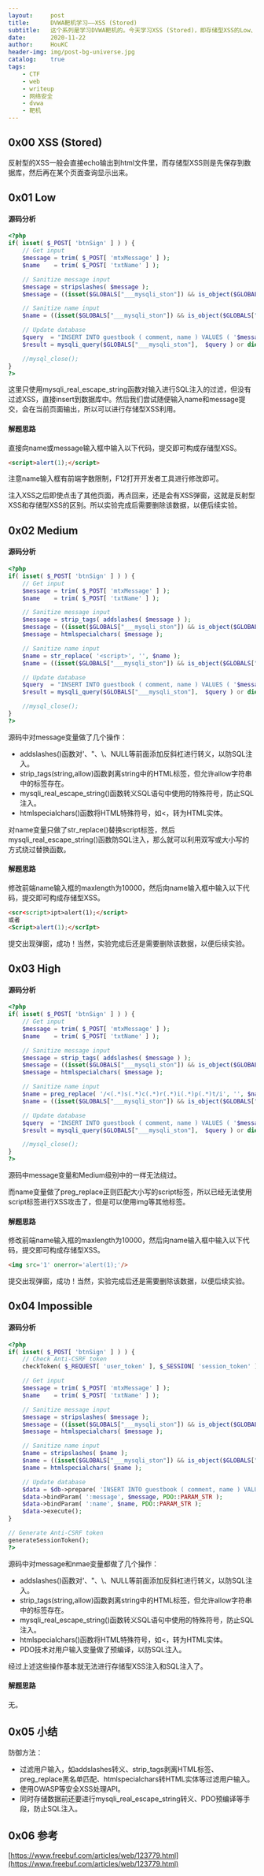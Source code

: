 ```yaml
---
layout:     post
title:      DVWA靶机学习——XSS (Stored)
subtitle:   这个系列是学习DVWA靶机的。今天学习XSS (Stored)，即存储型XSS的Low、Medium、High、Impossible级别。
date:       2020-11-22
author:     HouKC
header-img: img/post-bg-universe.jpg
catalog:    true
tags:
    - CTF
    - web
    - writeup
    - 网络安全
    - dvwa
    - 靶机
---
```




## 0x00 XSS (Stored)

反射型的XSS一般会直接echo输出到html文件里，而存储型XSS则是先保存到数据库，然后再在某个页面查询显示出来。



## 0x01 Low

#### 源码分析
```php
<?php
if( isset( $_POST[ 'btnSign' ] ) ) {
    // Get input
    $message = trim( $_POST[ 'mtxMessage' ] );
    $name    = trim( $_POST[ 'txtName' ] );

    // Sanitize message input
    $message = stripslashes( $message );
    $message = ((isset($GLOBALS["___mysqli_ston"]) && is_object($GLOBALS["___mysqli_ston"])) ? mysqli_real_escape_string($GLOBALS["___mysqli_ston"],  $message ) : ((trigger_error("[MySQLConverterToo] Fix the mysql_escape_string() call! This code does not work.", E_USER_ERROR)) ? "" : ""));

    // Sanitize name input
    $name = ((isset($GLOBALS["___mysqli_ston"]) && is_object($GLOBALS["___mysqli_ston"])) ? mysqli_real_escape_string($GLOBALS["___mysqli_ston"],  $name ) : ((trigger_error("[MySQLConverterToo] Fix the mysql_escape_string() call! This code does not work.", E_USER_ERROR)) ? "" : ""));

    // Update database
    $query  = "INSERT INTO guestbook ( comment, name ) VALUES ( '$message', '$name' );";
    $result = mysqli_query($GLOBALS["___mysqli_ston"],  $query ) or die( '<pre>' . ((is_object($GLOBALS["___mysqli_ston"])) ? mysqli_error($GLOBALS["___mysqli_ston"]) : (($___mysqli_res = mysqli_connect_error()) ? $___mysqli_res : false)) . '</pre>' );

    //mysql_close();
}
?>
```
这里只使用mysqli_real_escape_string函数对输入进行SQL注入的过滤，但没有过滤XSS，直接insert到数据库中。然后我们尝试随便输入name和message提交，会在当前页面输出，所以可以进行存储型XSS利用。

#### 解题思路
直接向name或message输入框中输入以下代码，提交即可构成存储型XSS。
```html
<script>alert(1);</script>
```
注意name输入框有前端字数限制，F12打开开发者工具进行修改即可。

注入XSS之后即使点击了其他页面，再点回来，还是会有XSS弹窗，这就是反射型XSS和存储型XSS的区别。所以实验完成后需要删除该数据，以便后续实验。



## 0x02 Medium

#### 源码分析
```php
<?php
if( isset( $_POST[ 'btnSign' ] ) ) {
    // Get input
    $message = trim( $_POST[ 'mtxMessage' ] );
    $name    = trim( $_POST[ 'txtName' ] );

    // Sanitize message input
    $message = strip_tags( addslashes( $message ) );
    $message = ((isset($GLOBALS["___mysqli_ston"]) && is_object($GLOBALS["___mysqli_ston"])) ? mysqli_real_escape_string($GLOBALS["___mysqli_ston"],  $message ) : ((trigger_error("[MySQLConverterToo] Fix the mysql_escape_string() call! This code does not work.", E_USER_ERROR)) ? "" : ""));
    $message = htmlspecialchars( $message );

    // Sanitize name input
    $name = str_replace( '<script>', '', $name );
    $name = ((isset($GLOBALS["___mysqli_ston"]) && is_object($GLOBALS["___mysqli_ston"])) ? mysqli_real_escape_string($GLOBALS["___mysqli_ston"],  $name ) : ((trigger_error("[MySQLConverterToo] Fix the mysql_escape_string() call! This code does not work.", E_USER_ERROR)) ? "" : ""));

    // Update database
    $query  = "INSERT INTO guestbook ( comment, name ) VALUES ( '$message', '$name' );";
    $result = mysqli_query($GLOBALS["___mysqli_ston"],  $query ) or die( '<pre>' . ((is_object($GLOBALS["___mysqli_ston"])) ? mysqli_error($GLOBALS["___mysqli_ston"]) : (($___mysqli_res = mysqli_connect_error()) ? $___mysqli_res : false)) . '</pre>' );

    //mysql_close();
}
?>
```
源码中对message变量做了几个操作：
- addslashes()函数对'、"、\\、NULL等前面添加反斜杠进行转义，以防SQL注入。
- strip_tags(string,allow)函数剥离string中的HTML标签，但允许allow字符串中的标签存在。
- mysqli_real_escape_string()函数转义SQL语句中使用的特殊符号，防止SQL注入。
- htmlspecialchars()函数将HTML特殊符号，如\<，转为HTML实体。

对name变量只做了str_replace()替换script标签，然后mysqli_real_escape_string()函数防SQL注入，那么就可以利用双写或大小写的方式绕过替换函数。

#### 解题思路
修改前端name输入框的maxlength为10000，然后向name输入框中输入以下代码，提交即可构成存储型XSS。
```html
<scr<script>ipt>alert(1);</script>
或者
<Script>alert(1);</scrIpt>
```
提交出现弹窗，成功！当然，实验完成后还是需要删除该数据，以便后续实验。



## 0x03 High

#### 源码分析
```php
<?php
if( isset( $_POST[ 'btnSign' ] ) ) {
    // Get input
    $message = trim( $_POST[ 'mtxMessage' ] );
    $name    = trim( $_POST[ 'txtName' ] );

    // Sanitize message input
    $message = strip_tags( addslashes( $message ) );
    $message = ((isset($GLOBALS["___mysqli_ston"]) && is_object($GLOBALS["___mysqli_ston"])) ? mysqli_real_escape_string($GLOBALS["___mysqli_ston"],  $message ) : ((trigger_error("[MySQLConverterToo] Fix the mysql_escape_string() call! This code does not work.", E_USER_ERROR)) ? "" : ""));
    $message = htmlspecialchars( $message );

    // Sanitize name input
    $name = preg_replace( '/<(.*)s(.*)c(.*)r(.*)i(.*)p(.*)t/i', '', $name );
    $name = ((isset($GLOBALS["___mysqli_ston"]) && is_object($GLOBALS["___mysqli_ston"])) ? mysqli_real_escape_string($GLOBALS["___mysqli_ston"],  $name ) : ((trigger_error("[MySQLConverterToo] Fix the mysql_escape_string() call! This code does not work.", E_USER_ERROR)) ? "" : ""));

    // Update database
    $query  = "INSERT INTO guestbook ( comment, name ) VALUES ( '$message', '$name' );";
    $result = mysqli_query($GLOBALS["___mysqli_ston"],  $query ) or die( '<pre>' . ((is_object($GLOBALS["___mysqli_ston"])) ? mysqli_error($GLOBALS["___mysqli_ston"]) : (($___mysqli_res = mysqli_connect_error()) ? $___mysqli_res : false)) . '</pre>' );

    //mysql_close();
}
?> 
```
源码中message变量和Medium级别中的一样无法绕过。

而name变量做了preg_replace正则匹配大小写的script标签，所以已经无法使用script标签进行XSS攻击了，但是可以使用img等其他标签。

#### 解题思路
修改前端name输入框的maxlength为10000，然后向name输入框中输入以下代码，提交即可构成存储型XSS。
```html
<img src='1' onerror='alert(1);'/>
```
提交出现弹窗，成功！当然，实验完成后还是需要删除该数据，以便后续实验。



## 0x04 Impossible

#### 源码分析
```php
<?php
if( isset( $_POST[ 'btnSign' ] ) ) {
    // Check Anti-CSRF token
    checkToken( $_REQUEST[ 'user_token' ], $_SESSION[ 'session_token' ], 'index.php' );

    // Get input
    $message = trim( $_POST[ 'mtxMessage' ] );
    $name    = trim( $_POST[ 'txtName' ] );

    // Sanitize message input
    $message = stripslashes( $message );
    $message = ((isset($GLOBALS["___mysqli_ston"]) && is_object($GLOBALS["___mysqli_ston"])) ? mysqli_real_escape_string($GLOBALS["___mysqli_ston"],  $message ) : ((trigger_error("[MySQLConverterToo] Fix the mysql_escape_string() call! This code does not work.", E_USER_ERROR)) ? "" : ""));
    $message = htmlspecialchars( $message );

    // Sanitize name input
    $name = stripslashes( $name );
    $name = ((isset($GLOBALS["___mysqli_ston"]) && is_object($GLOBALS["___mysqli_ston"])) ? mysqli_real_escape_string($GLOBALS["___mysqli_ston"],  $name ) : ((trigger_error("[MySQLConverterToo] Fix the mysql_escape_string() call! This code does not work.", E_USER_ERROR)) ? "" : ""));
    $name = htmlspecialchars( $name );

    // Update database
    $data = $db->prepare( 'INSERT INTO guestbook ( comment, name ) VALUES ( :message, :name );' );
    $data->bindParam( ':message', $message, PDO::PARAM_STR );
    $data->bindParam( ':name', $name, PDO::PARAM_STR );
    $data->execute();
}

// Generate Anti-CSRF token
generateSessionToken();
?> 
```
源码中对message和nmae变量都做了几个操作：
- addslashes()函数对'、"、\\、NULL等前面添加反斜杠进行转义，以防SQL注入。
- strip_tags(string,allow)函数剥离string中的HTML标签，但允许allow字符串中的标签存在。
- mysqli_real_escape_string()函数转义SQL语句中使用的特殊符号，防止SQL注入。
- htmlspecialchars()函数将HTML特殊符号，如\<，转为HTML实体。
- PDO技术对用户输入变量做了预编译，以防SQL注入。

经过上述这些操作基本就无法进行存储型XSS注入和SQL注入了。

#### 解题思路
无。



## 0x05 小结

防御方法：
- 过滤用户输入，如addslashes转义、strip_tags剥离HTML标签、preg_replace黑名单匹配、htmlspecialchars转HTML实体等过滤用户输入。
- 使用OWASP等安全XSS处理API。
- 同时存储数据前还要进行mysqli_real_escape_string转义、PDO预编译等手段，防止SQL注入。



## 0x06 参考

[https://www.freebuf.com/articles/web/123779.html](https://www.freebuf.com/articles/web/123779.html)